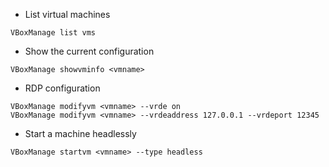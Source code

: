 * List virtual machines
```
VBoxManage list vms
```
* Show the current configuration
```
VBoxManage showvminfo <vmname>
```
* RDP configuration
```
VBoxManage modifyvm <vmname> --vrde on
VBoxManage modifyvm <vmname> --vrdeaddress 127.0.0.1 --vrdeport 12345
```
* Start a machine headlessly
```
VBoxManage startvm <vmname> --type headless
```
